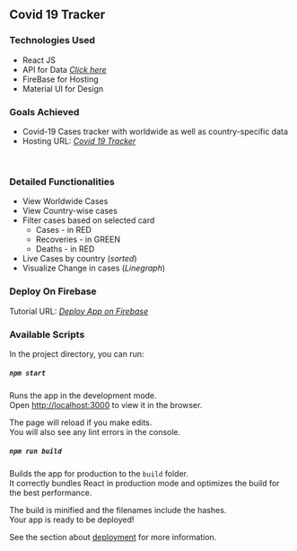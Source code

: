 ## Covid 19 Tracker
### Technologies Used
* React JS
* API for Data *[Click here](https://corona.lmao.ninja/docs/)*
* FireBase for Hosting
* Material UI for Design

### Goals Achieved
* Covid-19 Cases tracker with worldwide as well as country-specific data
* Hosting URL: *[Covid 19 Tracker](https://covid19-tracker-7016e.web.app/)* 
<br>

### Detailed Functionalities
* View Worldwide Cases
* View Country-wise cases
* Filter cases based on selected card
    * Cases - in RED
    * Recoveries - in GREEN
    * Deaths - in RED
* Live Cases by country (*sorted*)
* Visualize Change in cases (*Linegraph*)

### Deploy On Firebase
Tutorial URL: *[Deploy App on Firebase](https://dzone.com/articles/react-apps-firebase)*

### Available Scripts
In the project directory, you can run:

##### `npm start`
Runs the app in the development mode.<br />
Open [http://localhost:3000](http://localhost:3000) to view it in the browser.

The page will reload if you make edits.<br />
You will also see any lint errors in the console.

##### `npm run build`
Builds the app for production to the `build` folder.<br />
It correctly bundles React in production mode and optimizes the build for the best performance.

The build is minified and the filenames include the hashes.<br />
Your app is ready to be deployed!

See the section about [deployment](https://facebook.github.io/create-react-app/docs/deployment) for more information.